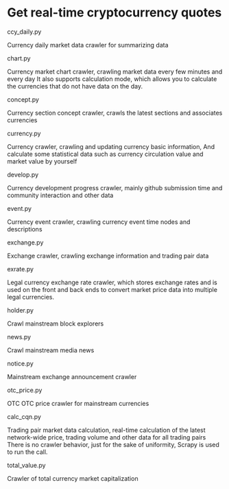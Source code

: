 # Get real-time cryptocurrency quotes

ccy_daily.py

Currency daily market data crawler for summarizing data

chart.py

Currency market chart crawler, crawling market data every few minutes and every day
It also supports calculation mode, which allows you to calculate the currencies that do not have data on the day.

concept.py

Currency section concept crawler, crawls the latest sections and associates currencies

currency.py

Currency crawler, crawling and updating currency basic information,
And calculate some statistical data such as currency circulation value and market value by yourself

develop.py

Currency development progress crawler, mainly github submission time and community interaction and other data

event.py

Currency event crawler, crawling currency event time nodes and descriptions

exchange.py

Exchange crawler, crawling exchange information and trading pair data

exrate.py

Legal currency exchange rate crawler, which stores exchange rates and is used on the front and back ends to convert market price data into multiple legal currencies.

holder.py

Crawl mainstream block explorers

news.py

Crawl mainstream media news

notice.py

Mainstream exchange announcement crawler

otc_price.py

OTC OTC price crawler for mainstream currencies

calc_cqn.py

Trading pair market data calculation, real-time calculation of the latest network-wide price, trading volume and other data for all trading pairs
There is no crawler behavior, just for the sake of uniformity, Scrapy is used to run the call.

total_value.py

Crawler of total currency market capitalization
